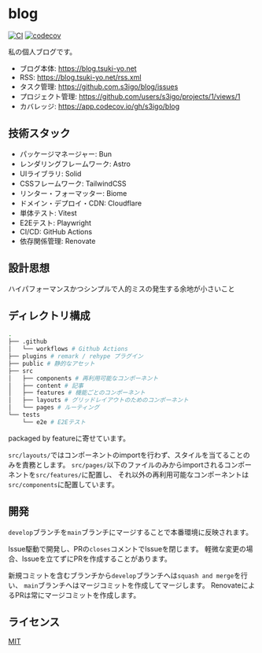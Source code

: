# blog

[![CI](https://github.com/s3igo/blog/actions/workflows/main.yml/badge.svg?event=push)](https://github.com/s3igo/blog/actions/workflows/main.yml)
[![codecov](https://codecov.io/gh/s3igo/blog/branch/develop/graph/badge.svg?token=P01847QGIK)](https://codecov.io/gh/s3igo/blog)

私の個人ブログです。

- ブログ本体: https://blog.tsuki-yo.net
- RSS: https://blog.tsuki-yo.net/rss.xml
- タスク管理: https://github.com.s3igo/blog/issues
- プロジェクト管理: https://github.com/users/s3igo/projects/1/views/1
- カバレッジ: https://app.codecov.io/gh/s3igo/blog

## 技術スタック

- パッケージマネージャー: Bun
- レンダリングフレームワーク: Astro
- UIライブラリ: Solid
- CSSフレームワーク: TailwindCSS
- リンター・フォーマッター: Biome
- ドメイン・デプロイ・CDN: Cloudflare
- 単体テスト: Vitest
- E2Eテスト: Playwright
- CI/CD: GitHub Actions
- 依存関係管理: Renovate

## 設計思想

ハイパフォーマンスかつシンプルで人的ミスの発生する余地が小さいこと

## ディレクトリ構成

```sh
.
├── .github
│   └── workflows # Github Actions
├── plugins # remark / rehype プラグイン
├── public # 静的なアセット
├── src
│   ├── components # 再利用可能なコンポーネント
│   ├── content # 記事
│   ├── features # 機能ごとのコンポーネント
│   ├── layouts # グリッドレイアウトのためのコンポーネント
│   └── pages # ルーティング
└── tests
    └── e2e # E2Eテスト
```
packaged by featureに寄せています。

`src/layouts/`ではコンポーネントのimportを行わず、スタイルを当てることのみを責務とします。
`src/pages/`以下のファイルのみからimportされるコンポーネントを`src/features/`に配置し、
それ以外の再利用可能なコンポーネントは`src/components`に配置しています。

## 開発

`develop`ブランチを`main`ブランチにマージすることで本番環境に反映されます。

Issue駆動で開発し、PRの`closes`コメントでIssueを閉じます。
軽微な変更の場合、Issueを立てずにPRを作成することがあります。

新規コミットを含むブランチから`develop`ブランチへは`squash and merge`を行い、
`main`ブランチへはマージコミットを作成してマージします。
RenovateによるPRは常にマージコミットを作成します。

## ライセンス

[MIT](LICENSE)
